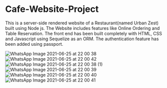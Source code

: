 # Cafe-Website-Project

This is a server-side rendered website of a Restaurant(named Urban Zest) built using Node js. The Website includes features like Online Ordering and Table Reservation. 
The front end has been built completely with HTML, CSS and Javascript using Sequelize as an ORM. The authentication feature has been added using passport. 

![WhatsApp Image 2021-06-25 at 22 00 38](https://user-images.githubusercontent.com/51367534/123458995-538e1b00-d603-11eb-9d6d-61eaa2251b38.jpeg)
![WhatsApp Image 2021-06-25 at 22 00 42](https://user-images.githubusercontent.com/51367534/123459032-5f79dd00-d603-11eb-979d-5937abfdcd2e.jpeg)
![WhatsApp Image 2021-06-25 at 22 00 38 (1)](https://user-images.githubusercontent.com/51367534/123458982-4ec96700-d603-11eb-8b63-2f10c1a58183.jpeg)
![WhatsApp Image 2021-06-25 at 22 00 39](https://user-images.githubusercontent.com/51367534/123459006-55f07500-d603-11eb-9e64-5019c4abf04c.jpeg)
![WhatsApp Image 2021-06-25 at 22 00 40](https://user-images.githubusercontent.com/51367534/123459012-58eb6580-d603-11eb-88a5-d8e328ce88da.jpeg)
![WhatsApp Image 2021-06-25 at 22 00 41](https://user-images.githubusercontent.com/51367534/123459023-5be65600-d603-11eb-95bd-1e6fa33856ed.jpeg)



